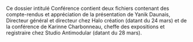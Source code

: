 Ce dossier intitulé Conférence contient deux fichiers contenant des compte-rendus et appréciation de la présentation de Yanik Daunais, Directeur général et directeur chez Halo création (datant du 24 mars) et de la conférence de Karinne Charbonneau, cheffe des expositions et registraire chez Studio Antimodular (datant du 28 mars).
